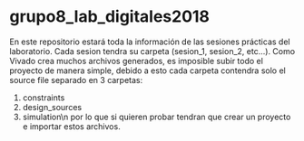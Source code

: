 # grupo8_lab_digitales2018
En este repositorio estará toda la información de las sesiones prácticas del laboratorio.
Cada sesion tendra su carpeta (sesion_1, sesion_2, etc...).
Como Vivado crea muchos archivos generados, es imposible subir todo el proyecto de manera simple, debido a esto cada carpeta contendra solo el source file separado en 3 carpetas:
1) constraints
2) design_sources
3) simulation\n
por lo que si quieren probar tendran que crear un proyecto e importar estos archivos.
